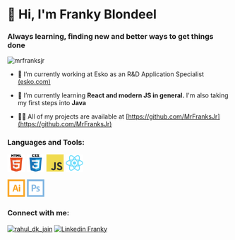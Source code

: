 <h1 align="left">👋  Hi, I'm Franky Blondeel</h1>
<h3 align="left">Always learning, finding new and better ways to get things done</h3>

<p align="left"> <img src="https://komarev.com/ghpvc/?username=mrfranksjr&label=Profile%20views&color=0e75b6&style=flat" alt="mrfranksjr" /> </p>

- 🔭 I’m currently working at Esko as an R&D Application Specialist [(esko.com)]((esko.com))

- 🌱 I’m currently learning **React and modern JS in general.** I'm also taking my first steps into **Java**

- 👨‍💻 All of my projects are available at [https://github.com/MrFranksJr](https://github.com/MrFranksJr)

<h3 align="left">Languages and Tools:</h3>
<p align="left">
<a href="https://www.w3.org/html/" target="_blank" rel="noreferrer"> 
  <img src="https://github.com/MrFranksJr/MrFranksJr/blob/main/assets/MrFranksJr/html5-original-wordmark.svg" alt="html5" width="40" height="40"/></a>
<a href="https://www.w3schools.com/css/" target="_blank" rel="noreferrer">
  <img src="https://github.com/MrFranksJr/MrFranksJr/blob/main/assets/MrFranksJr/css3-original-wordmark.svg" alt="css3" width="40" height="40"/></a> 
<a href="https://developer.mozilla.org/en-US/docs/Web/JavaScript" target="_blank" rel="noreferrer">
  <img src="https://github.com/MrFranksJr/MrFranksJr/blob/main/assets/MrFranksJr/javascript-original.svg" alt="javascript" width="40" height="40"/></a>
<a href="https://react.dev/" target="_blank" rel="noreferrer">
  <img src="https://github.com/MrFranksJr/MrFranksJr/blob/main/assets/MrFranksJr/react-original.svg" alt="react" width="40" height="40"/></a>
</p>

<p align="left">
  <a href="https://www.adobe.com/in/products/illustrator.html" target="_blank" rel="noreferrer">
  <img src="https://github.com/MrFranksJr/MrFranksJr/blob/main/assets/MrFranksJr/illustrator-line.svg" alt="illustrator" width="40" height="40"/></a>
  <a href="https://www.photoshop.com/en" target="_blank" rel="noreferrer">
    <img src="https://github.com/MrFranksJr/MrFranksJr/blob/main/assets/MrFranksJr/photoshop-line.svg" alt="photoshop" width="40" height="40"/></a>
</p>

<h3 align="left">Connect with me:</h3>
<p align="left">
<a href="https://instagram.com/frankyjr" target="blank"><img align="center" src="https://cdn.jsdelivr.net/npm/simple-icons@3.0.1/icons/instagram.svg" alt="rahul_dk_jain" height="30" width="40" /></a>
<a href="https://www.linkedin.com/in/frankyjr/" target="blank"><img align="center" src="https://cdn.jsdelivr.net/npm/simple-icons@3.0.1/icons/linkedin.svg" alt="Linkedin Franky" height="30" width="40" /></a>
</p>
